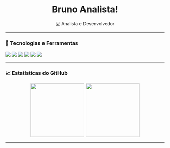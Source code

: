 <!-- Perfil do GitHub - Bruno Analista -->

<h1 align="center">Bruno Analista!</h1>

<p align="center">
  💻 Analista e Desenvolvedor <br>
  
</p>

---


### 🧰 Tecnologias e Ferramentas

<p align="left">
  <img src="https://img.shields.io/badge/Python-3776AB?style=for-the-badge&logo=python&logoColor=white"/>
  <img src="https://img.shields.io/badge/Pandas-150458?style=for-the-badge&logo=pandas&logoColor=white"/>
  <img src="https://img.shields.io/badge/OpenCV-27338e?style=for-the-badge&logo=opencv&logoColor=white"/>
  <img src="https://img.shields.io/badge/Jupyter-F37626?style=for-the-badge&logo=jupyter&logoColor=white"/>
  <img src="https://img.shields.io/badge/Git-F05032?style=for-the-badge&logo=git&logoColor=white"/>
  <img src="https://img.shields.io/badge/GitHub-181717?style=for-the-badge&logo=github&logoColor=white"/>
</p>

---

### 📈 Estatísticas do GitHub

<p align="center">
  <img height="170em" src="https://github-readme-stats.vercel.app/api?username=brunoanalista7&show_icons=true&theme=tokyonight" />
  <img height="170em" src="https://github-readme-stats.vercel.app/api/top-langs/?username=brunoanalista7&layout=compact&theme=tokyonight" />
</p>

---

